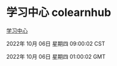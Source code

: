 # 学习中心 colearnhub
[学习中心](http://27.19.32.34:56308/colearnhub/)

2022年 10月 06日 星期四 09:00:02 CST

2022年 10月 06日 星期四 01:00:02 GMT
